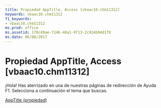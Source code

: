```yaml
---
title: Propiedad AppTitle, Access [vbaac10.chm11312]
keywords: vbaac10.chm11312
f1_keywords:
- vbaac10.chm11312
ms.prod: office
ms.assetid: 170c49ae-724b-40a1-9f13-2c924b94d1f0
ms.date: 06/08/2017
---
```





# Propiedad AppTitle, Access [vbaac10.chm11312]

¡Hola! Has aterrizado en una de nuestras páginas de redirección de Ayuda F1. Selecciona a continuación el tema que buscas.


 [AppTitle (propiedad)](http://msdn.microsoft.com/library/apptitle-property%28Office.15%29.aspx)


